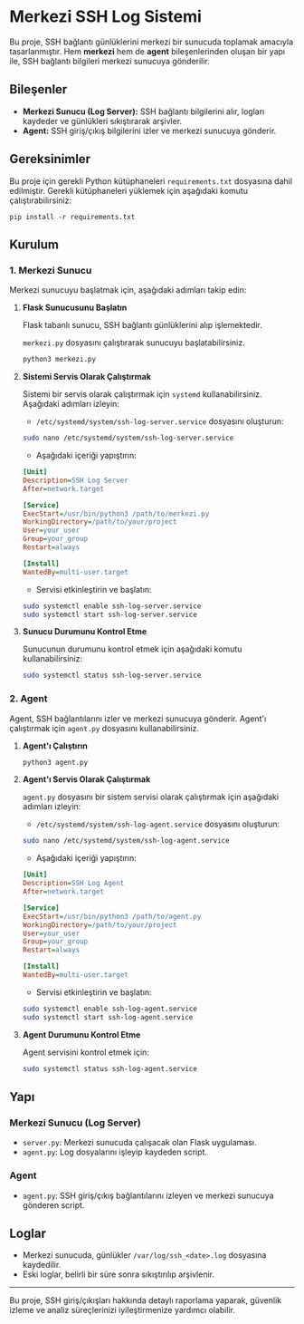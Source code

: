 
# Merkezi SSH Log Sistemi

Bu proje, SSH bağlantı günlüklerini merkezi bir sunucuda toplamak amacıyla tasarlanmıştır. Hem **merkezi** hem de **agent** bileşenlerinden oluşan bir yapı ile, SSH bağlantı bilgileri merkezi sunucuya gönderilir.

## Bileşenler
- **Merkezi Sunucu (Log Server):** SSH bağlantı bilgilerini alır, logları kaydeder ve günlükleri sıkıştırarak arşivler.
- **Agent:** SSH giriş/çıkış bilgilerini izler ve merkezi sunucuya gönderir.

## Gereksinimler

Bu proje için gerekli Python kütüphaneleri `requirements.txt` dosyasına dahil edilmiştir. Gerekli kütüphaneleri yüklemek için aşağıdaki komutu çalıştırabilirsiniz:

```
pip install -r requirements.txt
```

## Kurulum

### 1. Merkezi Sunucu

Merkezi sunucuyu başlatmak için, aşağıdaki adımları takip edin:

1. **Flask Sunucusunu Başlatın**

   Flask tabanlı sunucu, SSH bağlantı günlüklerini alıp işlemektedir.

   `merkezi.py` dosyasını çalıştırarak sunucuyu başlatabilirsiniz.

   ```bash
   python3 merkezi.py
   ```

2. **Sistemi Servis Olarak Çalıştırmak**


   Sistemi bir servis olarak çalıştırmak için `systemd` kullanabilirsiniz. Aşağıdaki adımları izleyin:
   

   - `/etc/systemd/system/ssh-log-server.service` dosyasını oluşturun:

   ```bash
   sudo nano /etc/systemd/system/ssh-log-server.service
   ```

   - Aşağıdaki içeriği yapıştırın:

   ```ini
   [Unit]
   Description=SSH Log Server
   After=network.target

   [Service]
   ExecStart=/usr/bin/python3 /path/to/merkezi.py
   WorkingDirectory=/path/to/your/project
   User=your_user
   Group=your_group
   Restart=always

   [Install]
   WantedBy=multi-user.target
   ```

   - Servisi etkinleştirin ve başlatın:

   ```bash
   sudo systemctl enable ssh-log-server.service
   sudo systemctl start ssh-log-server.service
   ```

4. **Sunucu Durumunu Kontrol Etme**

   Sunucunun durumunu kontrol etmek için aşağıdaki komutu kullanabilirsiniz:

   ```bash
   sudo systemctl status ssh-log-server.service
   ```

### 2. Agent

Agent, SSH bağlantılarını izler ve merkezi sunucuya gönderir. Agent'ı çalıştırmak için `agent.py` dosyasını kullanabilirsiniz.

1. **Agent'ı Çalıştırın**

   ```bash
   python3 agent.py
   ```

2. **Agent'ı Servis Olarak Çalıştırmak**

   `agent.py` dosyasını bir sistem servisi olarak çalıştırmak için aşağıdaki adımları izleyin:

   - `/etc/systemd/system/ssh-log-agent.service` dosyasını oluşturun:

   ```bash
   sudo nano /etc/systemd/system/ssh-log-agent.service
   ```

   - Aşağıdaki içeriği yapıştırın:

   ```ini
   [Unit]
   Description=SSH Log Agent
   After=network.target

   [Service]
   ExecStart=/usr/bin/python3 /path/to/agent.py
   WorkingDirectory=/path/to/your/project
   User=your_user
   Group=your_group
   Restart=always

   [Install]
   WantedBy=multi-user.target
   ```

   - Servisi etkinleştirin ve başlatın:

   ```bash
   sudo systemctl enable ssh-log-agent.service
   sudo systemctl start ssh-log-agent.service
   ```

3. **Agent Durumunu Kontrol Etme**

   Agent servisini kontrol etmek için:

   ```bash
   sudo systemctl status ssh-log-agent.service
   ```

## Yapı

### Merkezi Sunucu (Log Server)

- `server.py`: Merkezi sunucuda çalışacak olan Flask uygulaması.
- `agent.py`: Log dosyalarını işleyip kaydeden script.

### Agent

- `agent.py`: SSH giriş/çıkış bağlantılarını izleyen ve merkezi sunucuya gönderen script.

## Loglar

- Merkezi sunucuda, günlükler `/var/log/ssh_<date>.log` dosyasına kaydedilir.
- Eski loglar, belirli bir süre sonra sıkıştırılıp arşivlenir.

---

Bu proje, SSH giriş/çıkışları hakkında detaylı raporlama yaparak, güvenlik izleme ve analiz süreçlerinizi iyileştirmenize yardımcı olabilir.
